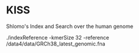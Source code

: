 # KISS
Shlomo's Index and Search over the human genome

./indexReference -kmerSize 32 -reference /data4/data/GRCh38_latest_genomic.fna

